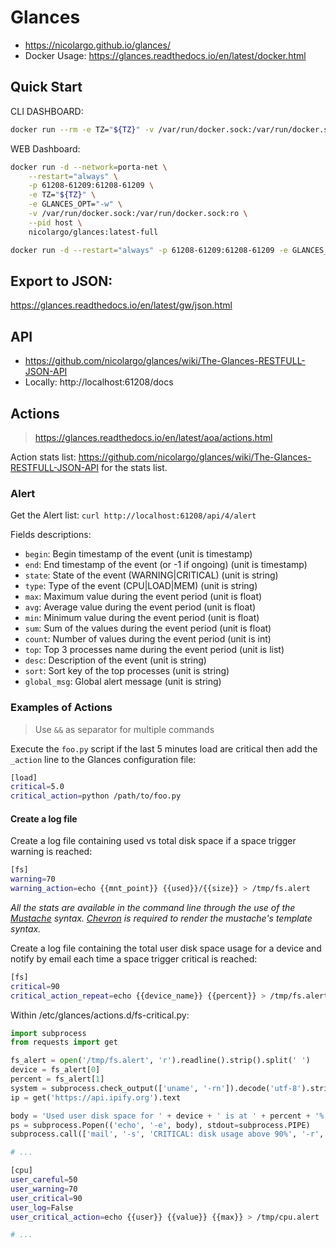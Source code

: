 
# Glances
- https://nicolargo.github.io/glances/
- Docker Usage: https://glances.readthedocs.io/en/latest/docker.html


## Quick Start
CLI DASHBOARD:
```bash
docker run --rm -e TZ="${TZ}" -v /var/run/docker.sock:/var/run/docker.sock:ro -v /run/user/1000/podman/podman.sock:/run/user/1000/podman/podman.sock:ro --pid host --network host -it nicolargo/glances:latest-full
```

WEB Dashboard:
```bash
docker run -d --network=porta-net \
    --restart="always" \
    -p 61208-61209:61208-61209 \
    -e TZ="${TZ}" \
    -e GLANCES_OPT="-w" \
    -v /var/run/docker.sock:/var/run/docker.sock:ro \
    --pid host \
    nicolargo/glances:latest-full
```

```bash
docker run -d --restart="always" -p 61208-61209:61208-61209 -e GLANCES_OPT="-w" -v /var/run/docker.sock:/var/run/docker.sock:ro --pid host nicolargo/glances:latest-full
```

## Export to JSON:
https://glances.readthedocs.io/en/latest/gw/json.html

## API
- https://github.com/nicolargo/glances/wiki/The-Glances-RESTFULL-JSON-API
- Locally: http://localhost:61208/docs

## Actions
> https://glances.readthedocs.io/en/latest/aoa/actions.html

Action stats list: https://github.com/nicolargo/glances/wiki/The-Glances-RESTFULL-JSON-API for the stats list.
### Alert
Get the Alert list: `curl http://localhost:61208/api/4/alert`

Fields descriptions:
- `begin`: Begin timestamp of the event (unit is timestamp)
- `end`: End timestamp of the event (or -1 if ongoing) (unit is timestamp)
- `state`: State of the event (WARNING|CRITICAL) (unit is string)
- `type`: Type of the event (CPU|LOAD|MEM) (unit is string)
- `max`: Maximum value during the event period (unit is float)
- `avg`: Average value during the event period (unit is float)
- `min`: Minimum value during the event period (unit is float)
- `sum`: Sum of the values during the event period (unit is float)
- `count`: Number of values during the event period (unit is int)
- `top`: Top 3 processes name during the event period (unit is list)
- `desc`: Description of the event (unit is string)
- `sort`: Sort key of the top processes (unit is string)
- `global_msg`: Global alert message (unit is string)

### Examples of Actions

> Use `&&` as separator for multiple commands

Execute the `foo.py` script if the last 5 minutes load are critical then add the `_action` line to the Glances configuration file:
```bash
[load]
critical=5.0
critical_action=python /path/to/foo.py
```

#### Create a log file
Create a log file containing used vs total disk space if a space trigger warning is reached:
```bash
[fs]
warning=70
warning_action=echo {{mnt_point}} {{used}}/{{size}} > /tmp/fs.alert
```
_All the stats are available in the command line through the use of the [Mustache](https://mustache.github.io/) syntax. [Chevron](https://github.com/noahmorrison/chevron) is required to render the mustache's template syntax._


Create a log file containing the total user disk space usage for a device and notify by email each time a space trigger critical is reached:
```bash
[fs]
critical=90
critical_action_repeat=echo {{device_name}} {{percent}} > /tmp/fs.alert && python /etc/glances/actions.d/fs-critical.py
```

Within /etc/glances/actions.d/fs-critical.py:
```python
import subprocess
from requests import get

fs_alert = open('/tmp/fs.alert', 'r').readline().strip().split(' ')
device = fs_alert[0]
percent = fs_alert[1]
system = subprocess.check_output(['uname', '-rn']).decode('utf-8').strip()
ip = get('https://api.ipify.org').text

body = 'Used user disk space for ' + device + ' is at ' + percent + '%.\nPlease cleanup the filesystem to clear the alert.\nServer: ' + str(system)+ '.\nIP address: ' + ip
ps = subprocess.Popen(('echo', '-e', body), stdout=subprocess.PIPE)
subprocess.call(['mail', '-s', 'CRITICAL: disk usage above 90%', '-r', 'postmaster@example.com', 'glances@example.com'], stdin=ps.stdout)
```


```bash
# ...

[cpu]
user_careful=50
user_warning=70
user_critical=90
user_log=False
user_critical_action=echo {{user}} {{value}} {{max}} > /tmp/cpu.alert

# ...
```




